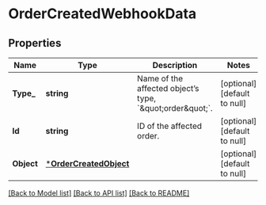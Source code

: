# OrderCreatedWebhookData

## Properties
Name | Type | Description | Notes
------------ | ------------- | ------------- | -------------
**Type_** | **string** | Name of the affected object’s type, &#x60;\&quot;order\&quot;&#x60;. | [optional] [default to null]
**Id** | **string** | ID of the affected order. | [optional] [default to null]
**Object** | [***OrderCreatedObject**](OrderCreatedObject.md) |  | [optional] [default to null]

[[Back to Model list]](../README.md#documentation-for-models) [[Back to API list]](../README.md#documentation-for-api-endpoints) [[Back to README]](../README.md)

